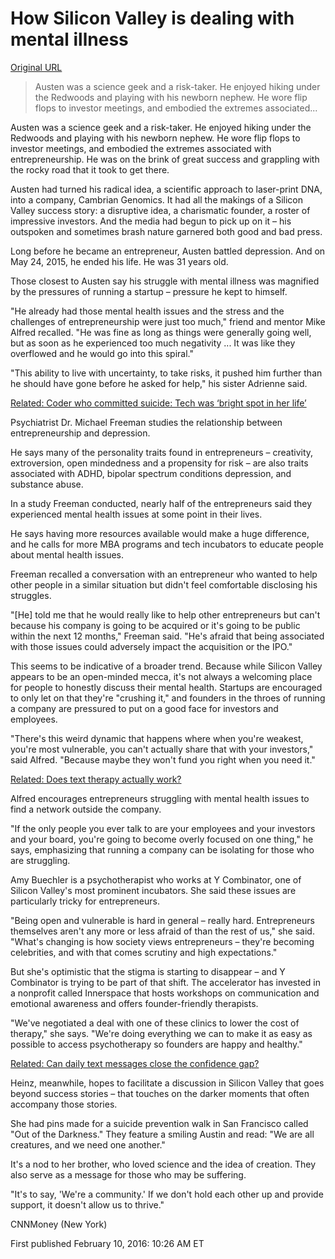# How Silicon Valley is dealing with mental illness

[Original URL](http://money.cnn.com/2016/02/10/technology/silicon-valley-depression-austen-heinz/)

> Austen was a science geek and a risk-taker. He enjoyed hiking under the Redwoods and playing with his newborn nephew. He wore flip flops to investor meetings, and embodied the extremes associated...

Austen was a science geek and a risk-taker. He enjoyed hiking under the Redwoods and playing with his newborn nephew. He wore flip flops to investor meetings, and embodied the extremes associated with entrepreneurship. He was on the brink of great success and grappling with the rocky road that it took to get there.

Austen had turned his radical idea, a scientific approach to laser-print DNA, into a company, Cambrian Genomics. It had all the makings of a Silicon Valley success story: a disruptive idea, a charismatic founder, a roster of impressive investors. And the media had begun to pick up on it – his outspoken and sometimes brash nature garnered both good and bad press.

Long before he became an entrepreneur, Austen battled depression. And on May 24, 2015, he ended his life. He was 31 years old.

Those closest to Austen say his struggle with mental illness was magnified by the pressures of running a startup – pressure he kept to himself.

"He already had those mental health issues and the stress and the challenges of entrepreneurship were just too much," friend and mentor Mike Alfred recalled. "He was fine as long as things were generally going well, but as soon as he experienced too much negativity ... It was like they overflowed and he would go into this spiral."

"This ability to live with uncertainty, to take risks, it pushed him further than he should have gone before he asked for help," his sister Adrienne said.

[<span class="inStoryHeading">Related: Coder who committed suicide: Tech was ‘bright spot in her life’</span>](http://money.cnn.com/2015/07/22/technology/faigy-mayer-tech-suicide/)

Psychiatrist Dr. Michael Freeman studies the relationship between entrepreneurship and depression.

He says many of the personality traits found in entrepreneurs – creativity, extroversion, open mindedness and a propensity for risk – are also traits associated with ADHD, bipolar spectrum conditions depression, and substance abuse.

In a study Freeman conducted, nearly half of the entrepreneurs said they experienced mental health issues at some point in their lives.

He says having more resources available would make a huge difference, and he calls for more MBA programs and tech incubators to educate people about mental health issues.

Freeman recalled a conversation with an entrepreneur who wanted to help other people in a similar situation but didn't feel comfortable disclosing his struggles.

"[He] told me that he would really like to help other entrepreneurs but can't because his company is going to be acquired or it's going to be public within the next 12 months," Freeman said. "He's afraid that being associated with those issues could adversely impact the acquisition or the IPO."

This seems to be indicative of a broader trend. Because while Silicon Valley appears to be an open-minded mecca, it's not always a welcoming place for people to honestly discuss their mental health. Startups are encouraged to only let on that they're "crushing it," and founders in the throes of running a company are pressured to put on a good face for investors and employees.

"There's this weird dynamic that happens where when you're weakest, you're most vulnerable, you can't actually share that with your investors," said Alfred. "Because maybe they won't fund you right when you need it."

[<span class="inStoryHeading">Related: Does text therapy actually work?</span>](http://money.cnn.com/2014/11/05/smallbusiness/text-therapy/)

Alfred encourages entrepreneurs struggling with mental health issues to find a network outside the company.

"If the only people you ever talk to are your employees and your investors and your board, you're going to become overly focused on one thing," he says, emphasizing that running a company can be isolating for those who are struggling.

Amy Buechler is a psychotherapist who works at Y Combinator, one of Silicon Valley's most prominent incubators. She said these issues are particularly tricky for entrepreneurs.

"Being open and vulnerable is hard in general – really hard. Entrepreneurs themselves aren't any more or less afraid of than the rest of us," she said. "What's changing is how society views entrepreneurs – they're becoming celebrities, and with that comes scrutiny and high expectations."

But she's optimistic that the stigma is starting to disappear – and Y Combinator is trying to be part of that shift. The accelerator has invested in a nonprofit called Innerspace that hosts workshops on communication and emotional awareness and offers founder-friendly therapists.

"We've negotiated a deal with one of these clinics to lower the cost of therapy," she says. "We're doing everything we can to make it as easy as possible to access psychotherapy so founders are happy and healthy."

[<span class="inStoryHeading">Related: Can daily text messages close the confidence gap?</span>](http://money.cnn.com/2016/01/29/technology/startup-shine-text/index.html)

Heinz, meanwhile, hopes to facilitate a discussion in Silicon Valley that goes beyond success stories – that touches on the darker moments that often accompany those stories.

She had pins made for a suicide prevention walk in San Francisco called "Out of the Darkness." They feature a smiling Austin and read: "We are all creatures, and we need one another."

It's a nod to her brother, who loved science and the idea of creation. They also serve as a message for those who may be suffering.

"It's to say, 'We're a community.' If we don't hold each other up and provide support, it doesn't allow us to thrive."

<span class="cnnStorySource"> CNNMoney (New York) </span>

 

<span class="cnnDateStamp">First published February 10, 2016: 10:26 AM ET</span>
